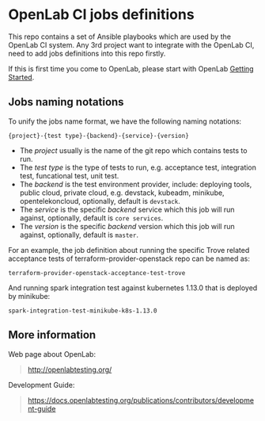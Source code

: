 OpenLab CI jobs definitions
===========================

This repo contains a set of Ansible playbooks which are used by the OpenLab CI
system. Any 3rd project want to integrate with the OpenLab CI, need to add
jobs definitions into this repo firstly.

If this is first time you come to OpenLab, please start with OpenLab
[Getting Started](https://docs.openlabtesting.org/publications/).

Jobs naming notations
---------------------
To unify the jobs name format, we have the following naming notations:

    {project}-{test type}-{backend}-{service}-{version}

- The *project* usually is the name of the git repo which contains tests to run.
- The *test type* is the type of tests to run, e.g. acceptance test, integration test, funcational test, unit test.
- The *backend* is the test environment provider, include: deploying tools, public cloud, private cloud,
  e.g. devstack, kubeadm, minikube, opentelekoncloud, optionally, default is `devstack`.
- The *service* is the specific *backend* service which this job will run against, optionally, default is `core services`.
- The *version* is the specific *backend* version which this job will run against, optionally, default is `master`.

For an example, the job definition about running the specific Trove related
acceptance tests of terraform-provider-openstack repo can be named as:

    terraform-provider-openstack-acceptance-test-trove

And running spark integration test against kubernetes 1.13.0 that is deployed by minikube:

    spark-integration-test-minikube-k8s-1.13.0

More information
----------------
Web page about OpenLab:

> http://openlabtesting.org/

Development Guide:

> https://docs.openlabtesting.org/publications/contributors/development-guide
